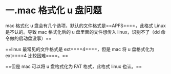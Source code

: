 # 一.mac 格式化 u 盘问题

mac 格式化 u 盘会有几个选项，默认的文件格式是==APFS====，此格式 Linux 是不认的。导致 mac 格式化后的 u 盘里面的文件想传入 linux，识别不了（dd 命令做的启动盘没事）==
 
==linux 最常见的文件格式是 ext====4====，但是 mac 将 u 盘格式化为 ext====4 比较困难====。==
 
==但是 mac 可以将 u 盘格式化为 FAT 格式，此格式 linux 也认。==